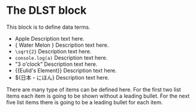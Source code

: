 # The DLST block

This block is to define data terms. 

* Apple                   Description text here.
* { Water Melon }         Description text here.
* ``\sqrt{2}``            Description text here.
* `console.log(a)`        Description text here.
* "3 o'clock"             Description text here.
* {{Eulid's Element}}     Description text here.
* ${日本・にほん}         Description text here.

There are many type of items can be defined here.
For the first two list items each item is going to be shown
without a leading bullet. For the next five list items
there is going to be a leading bullet for each item.

